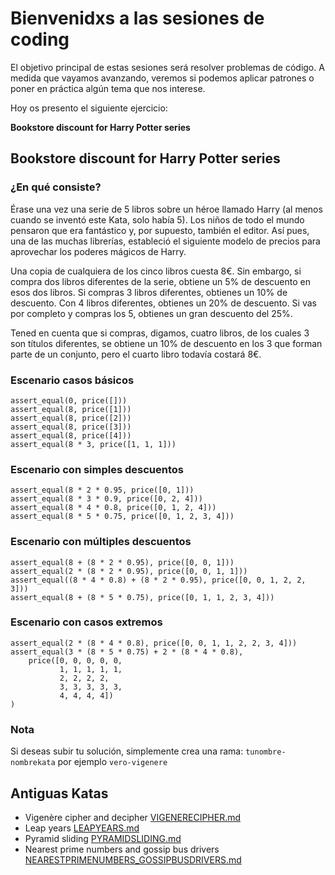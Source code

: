 # Bienvenidxs a las sesiones de coding

El objetivo principal de estas sesiones será resolver problemas de código. A medida que vayamos avanzando, veremos
si podemos aplicar patrones o poner en práctica algún tema que nos interese.

Hoy os presento el siguiente ejercicio:

**Bookstore discount for Harry Potter series** 

## Bookstore discount for Harry Potter series

### ¿En qué consiste?

Érase una vez una serie de 5 libros sobre un héroe llamado Harry (al menos cuando se inventó este Kata, solo había 5).
Los niños de todo el mundo pensaron que era fantástico y, por supuesto, también el editor. Así pues, una de las muchas librerías,
estableció el siguiente modelo de precios para aprovechar los poderes mágicos de Harry.

Una copia de cualquiera de los cinco libros cuesta 8€. Sin embargo, si compra dos libros diferentes de la serie, obtiene
un 5% de descuento en esos dos libros. Si compras 3 libros diferentes, obtienes un 10% de descuento. Con 4 libros diferentes,
obtienes un 20% de descuento. Si vas por completo y compras los 5, obtienes un gran descuento del 25%.

Tened en cuenta que si compras, digamos, cuatro libros, de los cuales 3 son títulos diferentes, se obtiene un 10% de descuento en los
3 que forman parte de un conjunto, pero el cuarto libro todavía costará 8€.

### Escenario casos básicos
```
assert_equal(0, price([]))
assert_equal(8, price([1]))
assert_equal(8, price([2]))
assert_equal(8, price([3]))
assert_equal(8, price([4]))
assert_equal(8 * 3, price([1, 1, 1]))
```

### Escenario con simples descuentos
```
assert_equal(8 * 2 * 0.95, price([0, 1]))
assert_equal(8 * 3 * 0.9, price([0, 2, 4]))
assert_equal(8 * 4 * 0.8, price([0, 1, 2, 4]))
assert_equal(8 * 5 * 0.75, price([0, 1, 2, 3, 4]))
```

### Escenario con múltiples descuentos
```
assert_equal(8 + (8 * 2 * 0.95), price([0, 0, 1]))
assert_equal(2 * (8 * 2 * 0.95), price([0, 0, 1, 1]))
assert_equal((8 * 4 * 0.8) + (8 * 2 * 0.95), price([0, 0, 1, 2, 2, 3]))
assert_equal(8 + (8 * 5 * 0.75), price([0, 1, 1, 2, 3, 4]))
```

### Escenario con casos extremos
```
assert_equal(2 * (8 * 4 * 0.8), price([0, 0, 1, 1, 2, 2, 3, 4]))
assert_equal(3 * (8 * 5 * 0.75) + 2 * (8 * 4 * 0.8), 
    price([0, 0, 0, 0, 0, 
           1, 1, 1, 1, 1, 
           2, 2, 2, 2, 
           3, 3, 3, 3, 3, 
           4, 4, 4, 4])
)
```

### Nota
Si deseas subir tu solución, simplemente crea una rama: `tunombre-nombrekata` por ejemplo `vero-vigenere`

## Antiguas Katas
- Vigenère cipher and decipher [VIGENERECIPHER.md](old-katas/FVIGENERECIPHER.md)
- Leap years [LEAPYEARS.md](old-katas/FLEAPYEARS.md)
- Pyramid sliding [PYRAMIDSLIDING.md](old-katas/PYRAMIDSLIDING.md)
- Nearest prime numbers and gossip bus drivers [NEARESTPRIMENUMBERS_GOSSIPBUSDRIVERS.md](old-katas/NEARESTPRIMENUMBERS_GOSSIPBUSDRIVERS.md)
